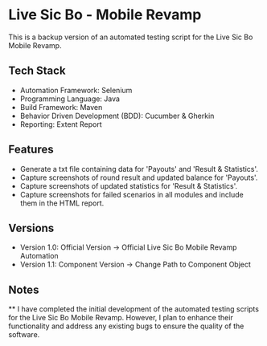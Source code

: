 # Live Sic Bo - Mobile Revamp

This is a backup version of an automated testing script for the Live Sic Bo Mobile Revamp.

## Tech Stack
- Automation Framework: Selenium
- Programming Language: Java
- Build Framework: Maven
- Behavior Driven Development (BDD): Cucumber & Gherkin
- Reporting: Extent Report

## Features
- Generate a txt file containing data for 'Payouts' and 'Result & Statistics'.
- Capture screenshots of round result and updated balance for 'Payouts'.
- Capture screenshots of updated statistics for 'Result & Statistics'.
- Capture screenshots for failed scenarios in all modules and include them in the HTML report.

## Versions
- Version 1.0: Official Version -> Official Live Sic Bo Mobile Revamp Automation
- Version 1.1: Component Version -> Change Path to Component Object

## Notes
** I have completed the initial development of the automated testing scripts for the Live Sic Bo Mobile Revamp.
However, I plan to enhance their functionality and address any existing bugs to ensure the quality of the software.
